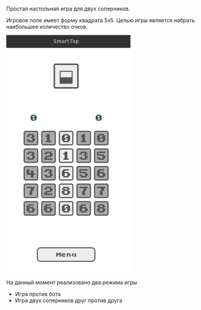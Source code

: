 Простая настольная игра для двух соперников.

Игровое поле имеет форму квадрата 5x5.
Целью игры является набрать наибольшее количество очков. 

![](imgs/game.png)

На данный момент реализовано два режима игры
* Игра против бота
* Игра двух соперников друг против друга

